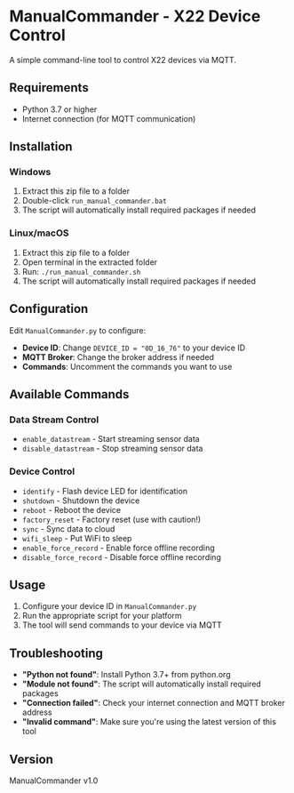 # ManualCommander - X22 Device Control

A simple command-line tool to control X22 devices via MQTT.

## Requirements

- Python 3.7 or higher
- Internet connection (for MQTT communication)

## Installation

### Windows
1. Extract this zip file to a folder
2. Double-click `run_manual_commander.bat`
3. The script will automatically install required packages if needed

### Linux/macOS
1. Extract this zip file to a folder
2. Open terminal in the extracted folder
3. Run: `./run_manual_commander.sh`
4. The script will automatically install required packages if needed

## Configuration

Edit `ManualCommander.py` to configure:
- **Device ID**: Change `DEVICE_ID = "0D_16_76"` to your device ID
- **MQTT Broker**: Change the broker address if needed
- **Commands**: Uncomment the commands you want to use

## Available Commands

### Data Stream Control
- `enable_datastream` - Start streaming sensor data
- `disable_datastream` - Stop streaming sensor data

### Device Control
- `identify` - Flash device LED for identification
- `shutdown` - Shutdown the device
- `reboot` - Reboot the device
- `factory_reset` - Factory reset (use with caution!)
- `sync` - Sync data to cloud
- `wifi_sleep` - Put WiFi to sleep
- `enable_force_record` - Enable force offline recording
- `disable_force_record` - Disable force offline recording

## Usage

1. Configure your device ID in `ManualCommander.py`
2. Run the appropriate script for your platform
3. The tool will send commands to your device via MQTT

## Troubleshooting

- **"Python not found"**: Install Python 3.7+ from python.org
- **"Module not found"**: The script will automatically install required packages
- **"Connection failed"**: Check your internet connection and MQTT broker address
- **"Invalid command"**: Make sure you're using the latest version of this tool

## Version

ManualCommander v1.0
